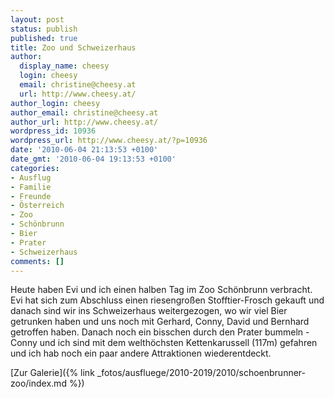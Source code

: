 ```yaml
---
layout: post
status: publish
published: true
title: Zoo und Schweizerhaus
author:
  display_name: cheesy
  login: cheesy
  email: christine@cheesy.at
  url: http://www.cheesy.at/
author_login: cheesy
author_email: christine@cheesy.at
author_url: http://www.cheesy.at/
wordpress_id: 10936
wordpress_url: http://www.cheesy.at/?p=10936
date: '2010-06-04 21:13:53 +0100'
date_gmt: '2010-06-04 19:13:53 +0100'
categories:
- Ausflug
- Familie
- Freunde
- Österreich
- Zoo
- Schönbrunn
- Bier
- Prater
- Schweizerhaus
comments: []
---
```

<!--:de-->Heute haben Evi und ich einen halben Tag im Zoo Schönbrunn verbracht. Evi hat sich zum Abschluss einen riesengroßen Stofftier-Frosch gekauft und danach sind wir ins Schweizerhaus weitergezogen, wo wir viel Bier getrunken haben und uns noch mit Gerhard, Conny, David und Bernhard getroffen haben. Danach noch ein bisschen durch den Prater bummeln - Conny und ich sind mit dem welthöchsten Kettenkarussell (117m) gefahren und ich hab noch ein paar andere Attraktionen wiederentdeckt.
[Zur Galerie]({% link _fotos/ausfluege/2010-2019/2010/schoenbrunner-zoo/index.md %})
